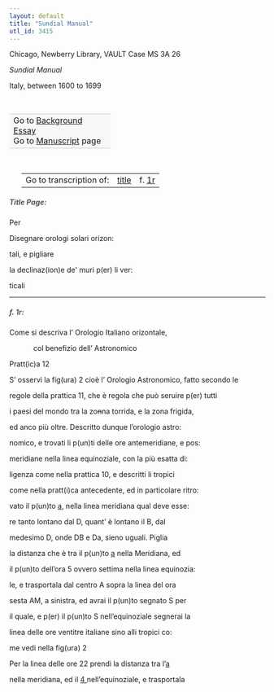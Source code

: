 ```yaml
---
layout: default
title: "Sundial Manual"
utl_id: 3415
---
```



Chicago, Newberry Library, VAULT Case MS 3A 26


*Sundial Manual*


Italy, between 1600 to 1699


 

<table border="0.5" cellpadding="1" cellspacing="1" style="width: 200px; background-color:#F8F8F8;"><tbody style="border-color:#ccc"><tr style="border-color:#ccc"><td>Go to <a href="https://centerfordigitalhumanities.github.io/Newberry-Italian-paleography/essay/070" target="_blank">Background Essay</a><br />
			Go to <a href="https://centerfordigitalhumanities.github.io/Newberry-Italian-paleography/www/record.html?id=070" target="_blank">Manuscript</a> page</td>
</tr></tbody></table>
 


<table border="0.5" cellpadding="1" cellspacing="1" style="width: 280px; margin-left:.25in;"><tbody><tr style="border-color:#B3B6B7"><td style="text-align:center">Go to transcription of:</td>
<td style="text-align:center"><a href="#1">title</a></td>
<td style="text-align:center">f. <a href="#2">1r</a></td>
</tr></tbody></table>
<h5 id="1" style="color:#555;">Title Page:</h5>

Per


Disegnare orologi solari orizon:


tali, e pigliare


la declinaz(ion)e de' muri p(er) li ver:


ticali


<hr /><h5 id="2" style="color:#555;">f. 1r:</h5>

Come si descriva l’ Orologio Italiano orizontale,


            col benefizio dell’ Astronomico


Pratt(ic)a 12


S’ osservi la fig(ura) 2 cioè l’ Orologio Astronomico, fatto secondo le


regole della prattica 11, che è regola che può seruire p(er) tutti


i paesi del mondo tra la zo<s>n</s>na torrida, e la zona frigida,


ed anco più oltre. Descritto dunque l’orologio astro:


nomico, e trovati li p(un)ti delle ore antemeridiane, e pos:


meridiane nella linea equinoziale, con la più esatta di:


ligenza come nella prattica 10, e descritti li tropici


come nella pratt(i)ca antecedente, ed in particolare ritro:


vato il p(un)to <u>a</u>, nella linea meridiana qual deve esse:


re tanto lontano dal D, quant’ è lontano il B, dal


medesimo D, onde DB e Da, sieno uguali. Piglia


la distanza che è tra il p(un)to <u>a</u> nella Meridiana, ed


il p(un)to dell’ora 5 ovvero settima nella linea equinozia:


le, e trasportala dal centro A sopra la linea del ora


sesta AM, a sinistra, ed avrai il p(un)to segnato S per


il quale, e p(er) il p(un)to S nell’equinoziale segnerai la


linea delle ore ventitre italiane sino alli tropici co:


me vedi nella fig(ura) 2


Per la linea delle ore 22 prendi la distanza tra l’<u>a</u>


nella meridiana, ed il <u>4 </u>nell’equinoziale, e trasportala

